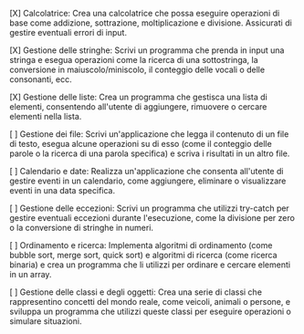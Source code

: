  [X] Calcolatrice: Crea una calcolatrice che possa eseguire operazioni di base come addizione, sottrazione, moltiplicazione e divisione. Assicurati di gestire eventuali errori di input.

 [X] Gestione delle stringhe: Scrivi un programma che prenda in input una stringa e esegua operazioni come la ricerca di una sottostringa, la conversione in maiuscolo/miniscolo, il conteggio delle vocali o delle consonanti, ecc.

 [X] Gestione delle liste: Crea un programma che gestisca una lista di elementi, consentendo all'utente di aggiungere, rimuovere o cercare elementi nella lista.

 [ ] Gestione dei file: Scrivi un'applicazione che legga il contenuto di un file di testo, esegua alcune operazioni su di esso (come il conteggio delle parole o la ricerca di una parola specifica) e scriva i risultati in un altro file.

 [ ] Calendario e date: Realizza un'applicazione che consenta all'utente di gestire eventi in un calendario, come aggiungere, eliminare o visualizzare eventi in una data specifica.

 [ ] Gestione delle eccezioni: Scrivi un programma che utilizzi try-catch per gestire eventuali eccezioni durante l'esecuzione, come la divisione per zero o la conversione di stringhe in numeri.

 [ ] Ordinamento e ricerca: Implementa algoritmi di ordinamento (come bubble sort, merge sort, quick sort) e algoritmi di ricerca (come ricerca binaria) e crea un programma che li utilizzi per ordinare e cercare elementi in un array.

 [ ] Gestione delle classi e degli oggetti: Crea una serie di classi che rappresentino concetti del mondo reale, come veicoli, animali o persone, e sviluppa un programma che utilizzi queste classi per eseguire operazioni o simulare situazioni.